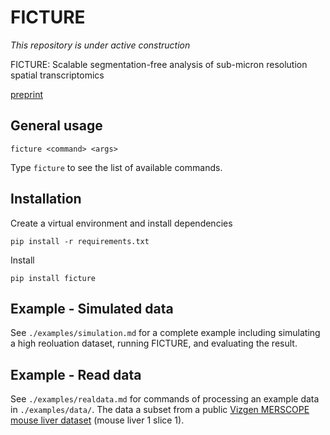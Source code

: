 # FICTURE

*This repository is under active construction*

FICTURE: Scalable segmentation-free analysis of sub-micron resolution spatial transcriptomics

[preprint](https://biorxiv.org/cgi/content/short/2023.11.04.565621v1)

## General usage
```
ficture <command> <args>
```
Type `ficture` to see the list of available commands.

## Installation

Create a virtual environment and install dependencies
```
pip install -r requirements.txt
```
Install
```
pip install ficture
```

## Example - Simulated data
See `./examples/simulation.md` for a complete example including simulating a high reoluation dataset, running FICTURE, and evaluating the result.


## Example - Read data
See `./examples/realdata.md` for commands of processing an example data in `./examples/data/`. The data a subset from a public [Vizgen MERSCOPE mouse liver dataset](https://info.vizgen.com/mouse-liver-access) (mouse liver 1 slice 1).

